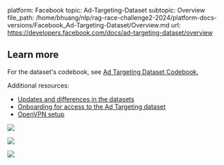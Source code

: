 platform: Facebook
topic: Ad-Targeting-Dataset
subtopic: Overview
file_path: /home/bhuang/nlp/rag-race-challenge2-2024/platform-docs-versions/Facebook_Ad-Targeting-Dataset/Overview.md
url: https://developers.facebook.com/docs/ad-targeting-dataset/overview

## Learn more

For the dataset's codebook, see [Ad Targeting Dataset Codebook.](https://scontent-cdg4-1.xx.fbcdn.net/v/t39.8562-6/327966766_556592703070288_3426165002794598818_n.pdf?_nc_cat=102&ccb=1-7&_nc_sid=b8d81d&_nc_ohc=GRhe2aAlz-EAX8FVFbY&_nc_oc=AQk21F0OK0ES3OFmkk4RZcu7U6qEufNTl34flR44ZlaU067VEtkTCEvxN8VfaolXpY8&_nc_ht=scontent-cdg4-1.xx&oh=00_AfDEcqoyNQ1eJ2jpwnNqWi9Clihc3SwQRqbwB8qV_MSRCQ&oe=65BF8BE4)

Additional resources:

* [Updates and differences in the datasets](https://developers.facebook.com/docs/fort-ads-targeting-dataset/january-2021-dataset)
* [Onboarding for access to the Ad Targeting dataset](https://developers.facebook.com/docs/fort/get-access)
* [OpenVPN setup](https://developers.facebook.com/docs/fort/get-access/vpn)

![](https://www.facebook.com/tr?id=675141479195042&ev=PageView&noscript=1)

![](https://www.facebook.com/tr?id=574561515946252&ev=PageView&noscript=1)

![](https://www.facebook.com/tr?id=1754628768090156&ev=PageView&noscript=1)